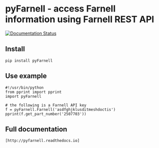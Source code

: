 # pyFarnell - access Farnell information using Farnell REST API

[![Documentation Status](https://readthedocs.org/projects/pyfarnell/badge/?version=latest)](http://pyfarnell.readthedocs.io/en/latest/?badge=latest)

## Install

    pip install pyFarnell

## Use example

    #!/usr/bin/python
    from pprint import pprint
    import pyFarnell

    # the following is a Farnell API key
    f = pyFarnell.Farnell('asdfghjklusditmeshdoctis')
    pprint(f.get_part_number('2507703'))

## Full documentation

    [http://pyfarnell.readthedocs.io]
